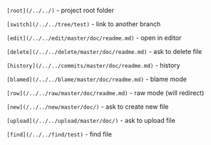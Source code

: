 `[root](/../../)` - project root folder

`[switch](/../../tree/test)` - link to another branch

`[edit](/../../edit/master/doc/readme.md)` - open in editor

`[delete](/../../delete/master/doc/readme.md)` - ask to delete file

`[history](/../../commits/master/doc/readme.md)` - history

`[blamed](/../../blame/master/doc/readme.md)` - blame mode

`[row](/../../raw/master/doc/readme.md)` - raw mode (will redirect)

`[new](/../../new/master/doc/)` - ask to create new file

`[upload](/../../upload/master/doc/)` - ask to upload file

`[find](/../../find/test)` - find file
